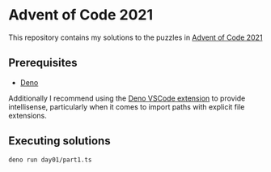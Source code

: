 # Advent of Code 2021

This repository contains my solutions to the puzzles in [Advent of Code 2021](https://adventofcode.com/2021)

## Prerequisites

- [Deno](https://deno.land/)

Additionally I recommend using the [Deno VSCode extension](https://marketplace.visualstudio.com/items?itemName=denoland.vscode-deno) to provide intellisense, particularly when it comes to import paths with explicit file extensions.

## Executing solutions

```shell
deno run day01/part1.ts
```
